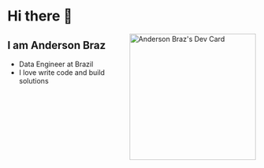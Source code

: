 # Hi there 👋

<div align="left">
<a href="https://api.daily.dev/andersonbraz" target="_blank">
    <img
      width="256"
      align="right"
      src="https://api.daily.dev/devcards/7a11f6d9c0404e02940ea963d36461fa.png"
      alt="Anderson Braz's Dev Card"
    />
  </a>
</div>

## I am Anderson Braz

- Data Engineer at Brazil
- I love write code and build solutions
